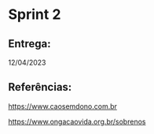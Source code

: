 # Sprint 2

## Entrega: 
12/04/2023

## Referências:
https://www.caosemdono.com.br

https://www.ongacaovida.org.br/sobrenos

